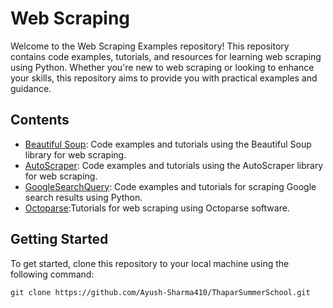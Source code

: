 # Web Scraping

Welcome to the Web Scraping Examples repository! This repository contains code examples, tutorials, and resources for learning web scraping using Python. Whether you're new to web scraping or looking to enhance your skills, this repository aims to provide you with practical examples and guidance.

## Contents

- [Beautiful Soup](beautiful_soup/): Code examples and tutorials using the Beautiful Soup library for web scraping.
- [AutoScraper](AutoScraper.ipynb): Code examples and tutorials using the AutoScraper library for web scraping.
- [GoogleSearchQuery](google_search_query/): Code examples and tutorials for scraping Google search results using Python.
- [Octoparse](octoparse/):Tutorials for web scraping using Octoparse software.

## Getting Started

To get started, clone this repository to your local machine using the following command:

```shell
git clone https://github.com/Ayush-Sharma410/ThaparSummerSchool.git

